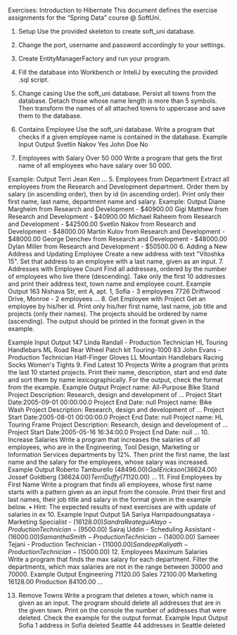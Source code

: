 Exercises: Introduction to Hibernate
This document defines the exercise assignments for the “Spring Data” course @ SoftUni.
1.	Setup
Use the provided skeleton to create soft_uni database. 
1.	Change the port, username and password accordingly to your settings.
 
2.	Create EntityManagerFactory and run your program.
 
3.	Fill the database into Workbench or InteliJ by executing the provided .sql script. 
2.	Change casing 
Use the soft_uni database. Persist all towns from the database. Detach those whose name length is more than 5 symbols. Then transform the names of all attached towns to uppercase and save them to the database.
3.	Contains Employee
Use the soft_uni database. Write a program that checks if a given employee name is contained in the database.
Example
Input	Output
Svetlin Nakov	Yes
John Doe	No
4.	Employees with Salary Over 50 000
Write a program that gets the first name of all employees who have salary over 50 000.


Example:
Output
Terri
Jean
Ken
…
5.	Employees from Department
Extract all employees from the Research and Development department. Order them by salary (in ascending order), then by id (in ascending order). Print only their first name, last name, department name and salary. 
Example:
Output
Diane Margheim from Research and Development - $40900.00
Gigi Matthew from Research and Development - $40900.00
Michael Raheem from Research and Development - $42500.00
Svetlin Nakov from Research and Development - $48000.00
Martin Kulov from Research and Development - $48000.00
George Denchev from Research and Development - $48000.00
Dylan Miller from Research and Development - $50500.00
6.	Adding a New Address and Updating Employee
Create a new address with text "Vitoshka 15". Set that address to an employee with a last name, given as an input.
7.	Addresses with Employee Count
Find all addresses, ordered by the number of employees who live there (descending). 
Take only the first 10 addresses and print their address text, town name and employee count. 
Example
Output
163 Nishava Str, ent A, apt. 1, Sofia - 3 employees
7726 Driftwood Drive, Monroe - 2 employees
...
8.	Get Employee with Project
Get an employee by his/her id. Print only his/her first name, last name, job title and projects (only their names). The projects should be ordered by name (ascending). The output should be printed in the format given in the example.


Example
Input	Output
147	Linda Randall - Production Technician
	HL Touring Handlebars
	ML Road Rear Wheel
	Patch kit
	Touring-1000
83	John Evans - Production Technician
	Half-Finger Gloves
	LL Mountain Handlebars
	Racing Socks
	Women's Tights
9.	Find Latest 10 Projects
Write a program that prints the last 10 started projects. Print their name, description, start and end date and sort them by name lexicographically. For the output, check the format from the example.
Example
Output
Project name: All-Purpose Bike Stand
 	Project Description: Research, design and development of …
 	Project Start Date:2005-09-01 00:00:00.0
 	Project End Date: null
Project name: Bike Wash
 	Project Description: Research, design and development of …
 	Project Start Date:2005-08-01 00:00:00.0
 	Project End Date: null
Project name: HL Touring Frame
 	Project Description: Research, design and development of …
 	Project Start Date:2005-05-16 16:34:00.0
 	Project End Date: null
…
10.	Increase Salaries
Write a program that increases the salaries of all employees, who are in the Engineering, Tool Design, Marketing or Information Services departments by 12%. Then print the first name, the last name and the salary for the employees, whose salary was increased.
Example
Output
Roberto Tamburello ($48496.00)
Gail Erickson ($36624.00)
Jossef Goldberg ($36624.00)
Terri Duffy ($71120.00) 
…
11.	Find Employees by First Name
Write a program that finds all employees, whose first name starts with a pattern given as an input from the console. Print their first and last names, their job title and salary in the format given in the example below.
•	Hint: The expected results of next exercises are with update of salaries in ex 10.
Example
Input	Output
SA	Sariya Harnpadoungsataya - Marketing Specialist - ($16128.00)
Sandra Reategui Alayo - Production Technician - ($9500.00)
Sairaj Uddin - Scheduling Assistant - ($16000.00)
Samantha Smith - Production Technician - ($14000.00)
Sameer Tejani - Production Technician - ($11000.00)
Sandeep Kaliyath - Production Technician - ($15000.00)
12.	Employees Maximum Salaries	
Write a program that finds the max salary for each department. Filter the departments, which max salaries are not in the range between 30000 and 70000.
Example
Output
Engineering	 71120.00
Sales	 72100.00
Marketing 16128.00 
Production 84100.00
… 

13.	Remove Towns
Write a program that deletes a town, which name is given as an input. The program should delete all addresses that are in the given town. Print on the console the number of addresses that were deleted. Check the example for the output format.
Example
Input	Output
Sofia	1 address in Sofia deleted
Seattle	44 addresses in Seattle deleted



